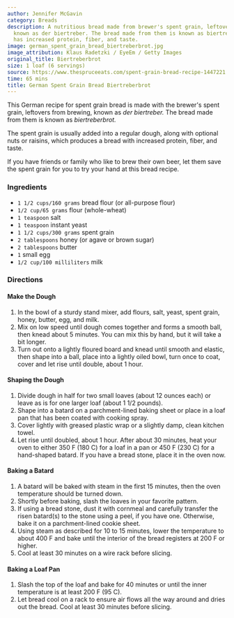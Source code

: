 ```yaml
---
author: Jennifer McGavin
category: Breads
description: A nutritious bread made from brewer's spent grain, leftovers from brewing,
  known as der biertreber. The bread made from them is known as biertreberbrot. It
  has increased protein, fiber, and taste.
image: german_spent_grain_bread_biertreberbrot.jpg
image_attribution: Klaus Radetzki / EyeEm / Getty Images
original_title: Biertreberbrot
size: 1 loaf (6 servings)
source: https://www.thespruceeats.com/spent-grain-bread-recipe-1447221
time: 65 mins
title: German Spent Grain Bread Biertreberbrot
---
```

This German recipe for spent grain bread is made with the brewer's spent grain, leftovers from brewing, known as _der biertreber._ The bread made from them is known as _biertreberbrot._

The spent grain is usually added into a regular dough, along with optional nuts or raisins, which produces a bread with increased protein, fiber, and taste. 

If you have friends or family who like to brew their own beer, let them save the spent grain for you to try your hand at this bread recipe.

### Ingredients

* `1 1/2 cups/160 grams` bread flour (or all-purpose flour)
* `1/2 cup/65 grams` flour (whole-wheat)
* `1 teaspoon` salt
* `1 teaspoon` instant yeast
* `1 1/2 cups/300 grams` spent grain
* `2 tablespoons` honey (or agave or brown sugar)
* `2 tablespoons` butter
* `1` small egg
* `1/2 cup/100 milliliters` milk

### Directions

#### Make the Dough 

1. In the bowl of a sturdy stand mixer, add flours, salt, yeast, spent grain, honey, butter, egg, and milk.
2. Mix on low speed until dough comes together and forms a smooth ball, then knead about 5 minutes. You can mix this by hand, but it will take a bit longer.
3. Turn out onto a lightly floured board and knead until smooth and elastic, then shape into a ball, place into a lightly oiled bowl, turn once to coat, cover and let rise until double, about 1 hour.

#### Shaping the Dough 

1. Divide dough in half for two small loaves (about 12 ounces each) or leave as is for one larger loaf (about 1 1/2 pounds).
2. Shape into a batard on a parchment-lined baking sheet or place in a loaf pan that has been coated with cooking spray.
3. Cover lightly with greased plastic wrap or a slightly damp, clean kitchen towel.
4. Let rise until doubled, about 1 hour. After about 30 minutes, heat your oven to either 350 F (180 C) for a loaf in a pan or 450 F (230 C) for a hand-shaped batard. If you have a bread stone, place it in the oven now.

#### Baking a Batard 

1. A batard will be baked with steam in the first 15 minutes, then the oven temperature should be turned down.
2. Shortly before baking, slash the loaves in your favorite pattern. 
3. If using a bread stone, dust it with cornmeal and carefully transfer the risen batard(s) to the stone using a peel, if you have one. Otherwise, bake it on a parchment-lined cookie sheet. 
4. Using steam as described for 10 to 15 minutes, lower the temperature to about 400 F and bake until the interior of the bread registers at 200 F or higher.
5. Cool at least 30 minutes on a wire rack before slicing.

#### Baking a Loaf Pan 

1. Slash the top of the loaf and bake for 40 minutes or until the inner temperature is at least 200 F (95 C).
2. Let bread cool on a rack to ensure air flows all the way around and dries out the bread. Cool at least 30 minutes before slicing.